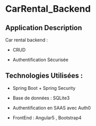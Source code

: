 # CarRental_Backend

## Application Description 

Car rental backend :

- CRUD 

- Authentification Sécurisée 


## Technologies Utilisées :

- Spring Boot + Spring Security 

- Base de données : SQLite3

- Authentification en SAAS avec Auth0 

- FrontEnd : Angular5 , Bootstrap4 



